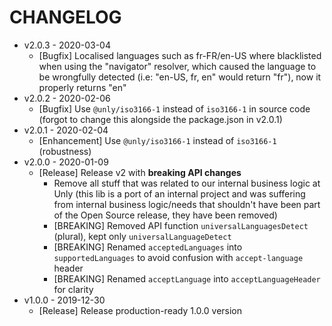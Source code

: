 CHANGELOG
===

- v2.0.3 - 2020-03-04
    - [Bugfix] Localised languages such as fr-FR/en-US where blacklisted when using the "navigator" resolver, which caused the language to be wrongfully detected (i.e: "en-US, fr, en" would return "fr"), now it properly returns "en"
- v2.0.2 - 2020-02-06
    - [Bugfix] Use `@unly/iso3166-1` instead of `iso3166-1` in source code (forgot to change this alongside the package.json in v2.0.1) 
- v2.0.1 - 2020-02-04
    - [Enhancement] Use `@unly/iso3166-1` instead of `iso3166-1` (robustness)
- v2.0.0 - 2020-01-09
    - [Release] Release v2 with **breaking API changes**
        - Remove all stuff that was related to our internal business logic at Unly (this lib is a port of an internal project and was suffering from internal business logic/needs that shouldn't have been part of the Open Source release, they have been removed)
        - [BREAKING] Removed API function `universalLanguagesDetect` (plural), kept only `universalLanguageDetect`
        - [BREAKING] Renamed `acceptedLanguages` into `supportedLanguages` to avoid confusion with `accept-language` header
        - [BREAKING] Renamed `acceptLanguage` into `acceptLanguageHeader` for clarity
- v1.0.0 - 2019-12-30
    - [Release] Release production-ready 1.0.0 version
